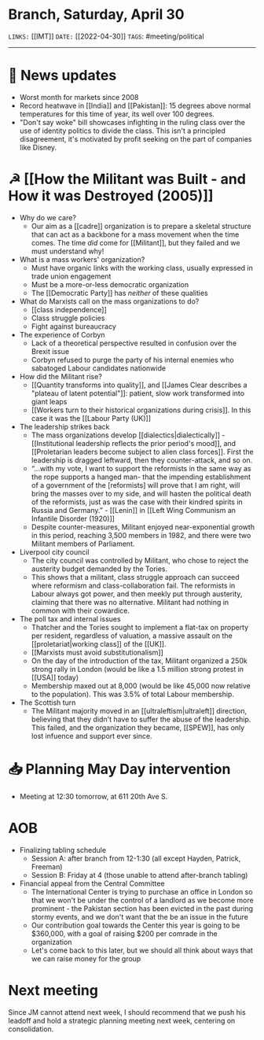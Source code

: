 # Branch, Saturday, April 30
`LINKS:` [[IMT]]
`DATE:` [[2022-04-30]]
`TAGS`: #meeting/political 

---
# 📰 News updates
- Worst month for markets since 2008
- Record heatwave in [[India]] and [[Pakistan]]: 15 degrees above normal temperatures for this time of year, its well over 100 degrees. 
- "Don't say woke" bill showcases infighting in the ruling class over the use of identity politics to divide the class. This isn't a principled disagreement, it's motivated by profit seeking on the part of companies like Disney. 

# ☭ [[How the Militant was Built - and How it was Destroyed (2005)]]
- Why do we care?
	- Our aim as a [[cadre]] organization is to prepare a skeletal structure that can act as a backbone for a mass movement when the time comes. The time *did* come for [[Militant]], but they failed and we must understand why!
- What is a mass workers' organization?
	- Must have organic links with the working class, usually expressed in trade union engagement
	- Must be a more-or-less democratic organization
	- The [[Democratic Party]] has *neither* of these qualities
- What do Marxists call on the mass organizations to do?
	- [[class independence]]
	- Class struggle policies
	- Fight against bureaucracy
- The experience of Corbyn
	- Lack of a theoretical perspective resulted in confusion over the Brexit issue
	- Corbyn refused to purge the party of his internal enemies who sabatoged Labour candidates nationwide
- How did the Militant rise?
	- [[Quantity transforms into quality]], and [[James Clear describes a "plateau of latent potential"]]: patient, slow work transformed into giant leaps
	- [[Workers turn to their historical organizations during crisis]]. In this case it was the [[Labour Party (UK)]]
- The leadership strikes back
	- The mass organizations develop [[dialectics|dialectically]] - [[Institutional leadership reflects the prior period's mood]], and [[Proletarian leaders become subject to alien class forces]]. First the leadership is dragged leftward, then they counter-attack, and so on. 
	- “...with my vote, I want to support the reformists in the same way as the rope supports a hanged man- that the impending establishment of a government of the [reformists] will prove that I am right, will bring the masses over to my side, and will hasten the political death of the reformists, just as was the case with their kindred spirits in Russia and Germany.” - [[Lenin]] in [[Left Wing Communism an Infantile Disorder (1920)]]
	- Despite counter-measures, Militant enjoyed near-exponential growth in this period, reaching 3,500 members in 1982, and there were two Militant members of Parliament. 
- Liverpool city council
	- The city council was controlled by Militant, who chose to reject the austerity budget demanded by the Tories. 
	- This shows that a militant, class struggle approach can succeed where reformism and class-collaboration fail. The reformists in Labour always got power, and then meekly put through austerity, claiming that there was no alternative. Militant had nothing in common with their cowardice.
- The poll tax and internal issues
	- Thatcher and the Tories sought to implement a flat-tax on property per resident, regardless of valuation, a massive assault on the [[proletariat|working class]] of the [[UK]]. 
	- [[Marxists must avoid substitutionalism]]
	- On the day of the introduction of the tax, Militant organized a 250k strong rally in London (would be like a 1.5 million strong protest in [[USA]] today)
	- Membership maxed out at 8,000 (would be like 45,000 now relative to the population). This was 3.5% of total Labour membership. 
- The Scottish turn
	- The Militant majority moved in an [[ultraleftism|ultraleft]] direction, believing that they didn't have to suffer the abuse of the leadership. This failed, and the organization they became, [[SPEW]], has only lost infuence and support ever since.

# 📥 Planning May Day intervention
- Meeting at 12:30 tomorrow, at 611 20th Ave S. 

# AOB
- Finalizing tabling schedule
	- Session A: after branch from 12-1:30 (all except Hayden, Patrick, Freeman)
	- Session B: Friday at 4 (those unable to attend after-branch tabling)
- Financial appeal from the Central Committee
	- The International Center is trying to purchase an office in London so that we won't be under the control of a landlord as we become more prominent - the Pakistan section has been evicted in the past during stormy events, and we don't want that the be an issue in the future
	- Our contribution goal towards the Center this year is going to be $360,000, with a goal of raising $200 per comrade in the organization
	- Let's come back to this later, but we should all think about ways that we can raise money for the group

# Next meeting 
Since JM cannot attend next week, I should recommend that we push his leadoff and hold a strategic planning meeting next week, centering on consolidation. 